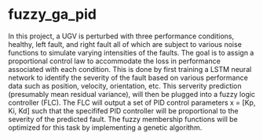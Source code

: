 # fuzzy_ga_pid

In this project, a UGV is perturbed with three performance conditions, healthy, left fault, and right fault all of which are subject to various noise functions to simulate varying intensities of the faults. The goal is to assign a proportional control law to accommodate the loss in performance associated with each condition. This is done by first training a LSTM neural network to identify the severity of the fault based on various performance data such as position, velocity, orientation, etc. This serverity prediction (presumably mean residual variance), will then be plugged into a fuzzy logic controller (FLC). The FLC will output a set of PID control parameters x = [Kp, Ki, Kd] such that the specififed PID controller will be proportional to the severity of the predicted fault. The fuzzy membership functions will be optimized for this task by implementing a genetic algorithm.
